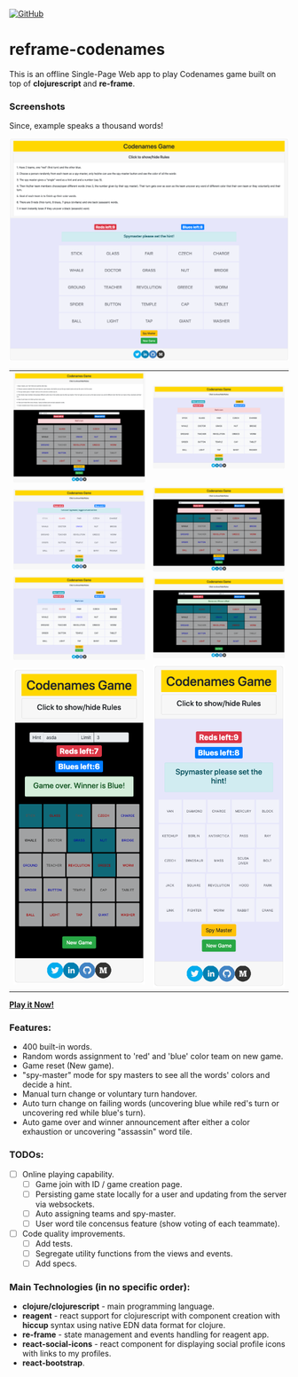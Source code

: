 [![GitHub](https://img.shields.io/github/license/lprakashv/reframe-codenames?style=flat-square)](LICENSE)

# reframe-codenames

This is an offline Single-Page Web app to play Codenames game built on top of **clojurescript** and **re-frame**.

### Screenshots
Since, example speaks a thousand words!

<table>
    <tr>
        <img src="demo/Screenshot_2021-02-17_reframe_codenames_1.png" />
    </tr>
    <tr>
        <td><img src="demo/Screenshot_2021-02-17_reframe_codenames_2.png" /></td>
        <td><img src="demo/Screenshot_2021-02-17_reframe_codenames_3.png" /></td>
    </tr>
    <tr>
        <td><img src="demo/Screenshot_2021-02-17_reframe_codenames_4.png" /></td>
        <td><img src="demo/Screenshot_2021-02-17_reframe_codenames_5.png" /></td>
    </tr>
    <tr>
        <td><img src="demo/Screenshot_2021-02-17_reframe_codenames_7.png" /></td>
        <td><img src="demo/Screenshot_2021-02-17_reframe_codenames_8.png" /></td>
    </tr>
    <tr>
        <td><img src="demo/Screenshot_2021-02-17_reframe_codenames_9.png" /></td>
        <td><img src="demo/Screenshot_2021-02-17_reframe_codenames_10.png" /></td>
    </tr>
</table>

[**Play it Now!**](https://lprakashv.github.io/codenames-game/)

### Features:
* 400 built-in words.
* Random words assignment to 'red' and 'blue' color team on new game.
* Game reset (New game).
* "spy-master" mode for spy masters to see all the words' colors and decide a hint.
* Manual turn change or voluntary turn handover.
* Auto turn change on failing words (uncovering blue while red's turn or uncovering red while blue's turn).
* Auto game over and winner announcement after either a color exhaustion or uncovering "assassin" word tile.

### TODOs:
- [ ] Online playing capability.
    - [ ] Game join with ID / game creation page.
    - [ ] Persisting game state locally for a user and updating from the server via websockets.
    - [ ] Auto assigning teams and spy-master.
    - [ ] User word tile concensus feature (show voting of each teammate). 
- [ ] Code quality improvements.
    - [ ] Add tests.
    - [ ] Segregate utility functions from the views and events.
    - [ ] Add specs.

### Main Technologies (in no specific order):
* **clojure/clojurescript** - main programming language.
* **reagent** - react support for clojurescript with component creation with **hiccup** syntax using native EDN data format for clojure.
* **re-frame** - state management and events handling for reagent app.
* **react-social-icons** - react component for displaying social profile icons with links to my profiles.
* **react-bootstrap**.
